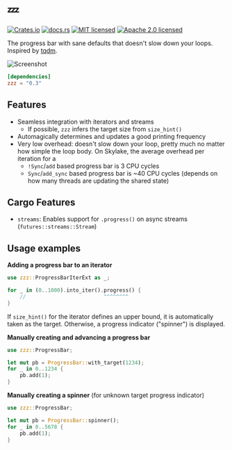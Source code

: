 💤
===

[![Crates.io][crates-badge]][crates-url]
[![docs.rs][docs-badge]][docs-url]
[![MIT licensed][mit-badge]][mit-url]
[![Apache 2.0 licensed][apache-badge]][apache-url]

The progress bar with sane defaults that doesn't slow down your loops. Inspired by [tqdm].

[crates-badge]: https://img.shields.io/crates/v/zzz.svg
[crates-url]: https://crates.io/crates/zzz
[docs-badge]: https://docs.rs/zzz/badge.svg
[docs-url]: https://docs.rs/zzz/
[mit-badge]: https://img.shields.io/badge/license-MIT-blue.svg
[mit-url]: LICENSE-MIT
[apache-badge]: https://img.shields.io/badge/license-Apache%202.0-blue.svg
[apache-url]: LICENSE-APACHE
[tqdm]: https://github.com/tqdm/tqdm.git
[screenshot]: https://i.imgur.com/9oMncYv.png

![Screenshot][screenshot]

```toml
[dependencies]
zzz = "0.3"
```

## Features

- Seamless integration with iterators and streams
  - If possible, `zzz` infers the target size from `size_hint()`
- Automagically determines and updates a good printing frequency
- Very low overhead: doesn't slow down your loop, pretty much no matter how simple the loop body. On Skylake, the average overhead per iteration for a
    - `!Sync`/`add` based progress bar is 3 CPU cycles
    - `Sync`/`add_sync` based progress bar is ~40 CPU cycles (depends on how many threads are updating the shared state)
  
## Cargo Features
- `streams`: Enables support for `.progress()` on async streams (`futures::streams::Stream`)

## Usage examples

**Adding a progress bar to an iterator**

```rust
use zzz::ProgressBarIterExt as _;

for _ in (0..1000).into_iter().progress() {
    //                         ^^^^^^^^
}
```

If `size_hint()` for the iterator defines an upper bound, it is automatically taken as the target. Otherwise, a progress indicator ("spinner") is displayed. 

**Manually creating and advancing a progress bar**
```rust
use zzz::ProgressBar;

let mut pb = ProgressBar::with_target(1234);
for _ in 0..1234 {
    pb.add(1);
}
```

**Manually creating a spinner** (for unknown target progress indicator)

```rust
use zzz::ProgressBar;

let mut pb = ProgressBar::spinner();
for _ in 0..5678 {
    pb.add(1);
}
```
